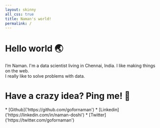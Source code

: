 ```yaml
---
layout: skinny
all_css: true
title: Naman's world!
permalink: /
---
```

<h1 class="mb2 h2">Hello world 🌏 </h1>
  <div class='mb2'>
    I’m Naman. I'm a data scientist living in Chennai, India. I like
    making things on the web. <br>
    I really like to solve problems with data. 
  </div>

<h1 class="mb2 h2">Have a crazy idea? Ping me! 🌟 </h1>
* [Github]('https://github.com/gofornaman')
* [Linkedin]('https://linkedin.com/in/naman-doshi')
* [Twitter]('https://twitter.com/gofornaman')



